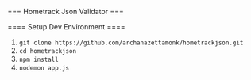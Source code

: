 === Hometrack Json Validator ===

==== Setup Dev Environment ====
1. ```git clone https://github.com/archanazettamonk/hometrackjson.git```
2. ```cd hometrackjson```
3. ```npm install```
4. ```nodemon app.js``` 
